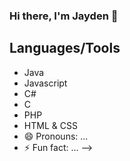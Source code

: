 ### Hi there, I'm Jayden 👋

## Languages/Tools

- Java
- Javascript
- C#
- C
- PHP
- HTML & CSS
- 😄 Pronouns: ...
- ⚡ Fun fact: ...
-->
